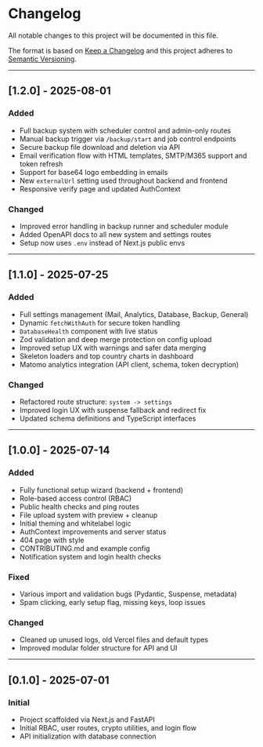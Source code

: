 # Changelog

All notable changes to this project will be documented in this file.

The format is based on [Keep a Changelog](https://keepachangelog.com/en/1.0.0/)
and this project adheres to [Semantic Versioning](https://semver.org/spec/v2.0.0.html).

---

## [1.2.0] - 2025-08-01
### Added
- Full backup system with scheduler control and admin-only routes
- Manual backup trigger via `/backup/start` and job control endpoints
- Secure backup file download and deletion via API
- Email verification flow with HTML templates, SMTP/M365 support and token refresh
- Support for base64 logo embedding in emails
- New `externalUrl` setting used throughout backend and frontend
- Responsive verify page and updated AuthContext

### Changed
- Improved error handling in backup runner and scheduler module
- Added OpenAPI docs to all new system and settings routes
- Setup now uses `.env` instead of Next.js public envs

---

## [1.1.0] - 2025-07-25
### Added
- Full settings management (Mail, Analytics, Database, Backup, General)
- Dynamic `fetchWithAuth` for secure token handling
- `DatabaseHealth` component with live status
- Zod validation and deep merge protection on config upload
- Improved setup UX with warnings and safer data merging
- Skeleton loaders and top country charts in dashboard
- Matomo analytics integration (API client, schema, token decryption)

### Changed
- Refactored route structure: `system -> settings`
- Improved login UX with suspense fallback and redirect fix
- Updated schema definitions and TypeScript interfaces

---

## [1.0.0] - 2025-07-14
### Added
- Fully functional setup wizard (backend + frontend)
- Role-based access control (RBAC)
- Public health checks and ping routes
- File upload system with preview + cleanup
- Initial theming and whitelabel logic
- AuthContext improvements and server status
- 404 page with style
- CONTRIBUTING.md and example config
- Notification system and login health checks

### Fixed
- Various import and validation bugs (Pydantic, Suspense, metadata)
- Spam clicking, early setup flag, missing keys, loop issues

### Changed
- Cleaned up unused logs, old Vercel files and default types
- Improved modular folder structure for API and UI

---

## [0.1.0] - 2025-07-01
### Initial
- Project scaffolded via Next.js and FastAPI
- Initial RBAC, user routes, crypto utilities, and login flow
- API initialization with database connection
